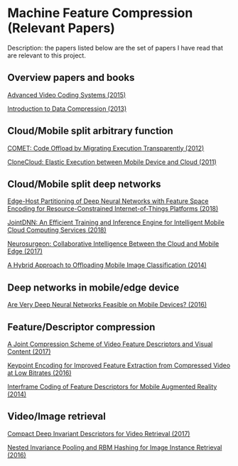 # Machine Feature Compression (Relevant Papers)

Description: the papers listed below are the set of papers I have read
that are relevant to this project. 

## Overview papers and books

[Advanced Video Coding Systems (2015)](pdfs/2F978-3-319-14243-2.pdf)

[Introduction to Data Compression (2013)](pdfs/data_compression.pdf)

## Cloud/Mobile split arbitrary function

[COMET: Code Offload by Migrating Execution Transparently (2012)](pdfs/comet_osdi2012.pdf)

[CloneCloud: Elastic Execution between Mobile Device and Cloud (2011)](pdfs/10.1.1.226.1743.pdf)

## Cloud/Mobile split deep networks

[Edge-Host Partitioning of Deep Neural Networks with Feature Space Encoding for Resource-Constrained Internet-of-Things Platforms (2018)](pdfs/1802.03835.pdf)

[JointDNN: An Efficient Training and Inference Engine for Intelligent Mobile Cloud Computing Services (2018)](pdfs/1801.08618.pdf)

[Neurosurgeon: Collaborative Intelligence Between the Cloud and Mobile Edge (2017)](pdfs/kang2017neurosurgeon.pdf)

[A Hybrid Approach to Offloading Mobile Image Classification (2014)](pdfs/hauswald14hybrid.pdf)

## Deep networks in mobile/edge device

[Are Very Deep Neural Networks Feasible on Mobile Devices? (2016)](pdfs/6d6be118386a1f76f389210ca4e3a87b0d4a.pdf)

## Feature/Descriptor compression

[A Joint Compression Scheme of Video Feature Descriptors and Visual Content (2017)](pdfs/07745929.pdf)

[Keypoint Encoding for Improved Feature Extraction from Compressed Video at Low Bitrates (2016)](pdfs/1506.08316.pdf)

[Interframe Coding of Feature Descriptors for Mobile Augmented Reality (2014)](pdfs/06837523.pdf)

## Video/Image retrieval

[Compact Deep Invariant Descriptors for Video Retrieval (2017)](pdfs/07923715.pdf)

[Nested Invariance Pooling and RBM Hashing for Image Instance Retrieval (2016)](pdfs/1603.04595.pdf)


